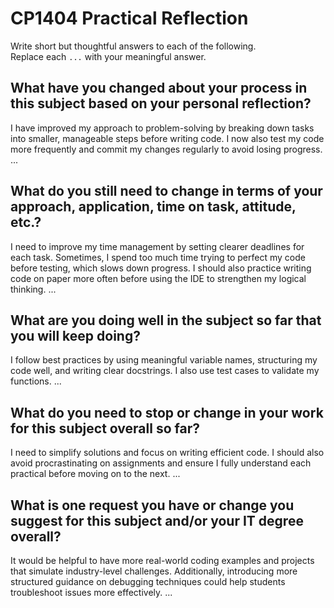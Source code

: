 # CP1404 Practical Reflection

Write short but thoughtful answers to each of the following.  
Replace each `...` with your meaningful answer.

## What have you changed about your process in this subject based on your personal reflection?
I have improved my approach to problem-solving by breaking down tasks into smaller, manageable steps before writing code. I now also test my code more frequently and commit my changes regularly to avoid losing progress.
...

## What do you still need to change in terms of your approach, application, time on task, attitude, etc.?
I need to improve my time management by setting clearer deadlines for each task. Sometimes, I spend too much time trying to perfect my code before testing, which slows down progress. I should also practice writing code on paper more often before using the IDE to strengthen my logical thinking.
...

## What are you doing well in the subject so far that you will keep doing?
I follow best practices by using meaningful variable names, structuring my code well, and writing clear docstrings. I also use test cases to validate my functions.
...

## What do you need to stop or change in your work for this subject overall so far?
I need to simplify solutions and focus on writing efficient code. I should also avoid procrastinating on assignments and ensure I fully understand each practical before moving on to the next.
...

## What is one request you have or change you suggest for this subject and/or your IT degree overall?
It would be helpful to have more real-world coding examples and projects that simulate industry-level challenges. Additionally, introducing more structured guidance on debugging techniques could help students troubleshoot issues more effectively.
...